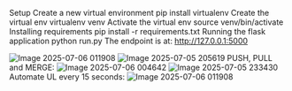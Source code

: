 Setup
Create a new virtual environment
pip install virtualenv
Create the virtual env
virtualenv venv
Activate the virtual env
source venv/bin/activate
Installing requirements
pip install -r requirements.txt
Running the flask application 
python run.py
The endpoint is at:
http://127.0.0.1:5000

![Image 2025-07-06 011908](https://github.com/user-attachments/assets/d6d4d6dc-8479-4f91-b04e-af4a8b6654d4)
![Image 2025-07-05 205619](https://github.com/user-attachments/assets/e4503379-b807-4f17-9f98-6a4125912c50)
PUSH, PULL and MERGE: 
![Image 2025-07-06 004642](https://github.com/user-attachments/assets/fef7f203-6d51-44dc-914e-24dbee732590)
![Image 2025-07-05 233430](https://github.com/user-attachments/assets/d5bf42f3-54f9-4171-ae60-47f63328e2c6)
Automate UL every 15 seconds:
![Image 2025-07-06 011908](https://github.com/user-attachments/assets/081045e6-d837-4cc5-840a-9818d920980d)








